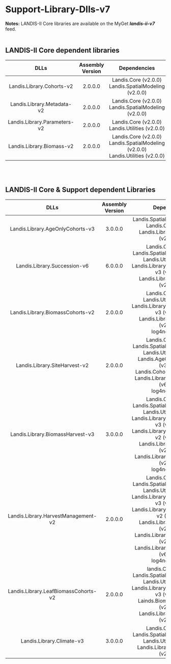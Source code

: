 # Support-Library-Dlls-v7

**Notes:**
LANDIS-II Core libraries are available on the MyGet *__landis-ii-v7__* feed.
<br><br>


## LANDIS-II Core dependent libraries

| DLLs | Assembly Version | Dependencies |
|:---:|:---: |:---: |
| Landis.Library.Cohorts-v2 | 2.0.0.0 | Landis.Core (v2.0.0) <br> Landis.SpatialModeling (v2.0.0) |
| Landis.Library.Metadata-v2 | 2.0.0.0 | Landis.Core (v2.0.0) <br> Landis.SpatialModeling (v2.0.0) |
| Landis.Library.Parameters-v2 | 2.0.0.0 | Landis.Core (v2.0.0) <br> Landis.Utilities (v2.0.0)|
| Landis.Library.Biomass-v2 | 2.0.0.0 | Landis.Core (v2.0.0) <br> Landis.SpatialModeling (v2.0.0) <br> Landis.Utilities (v2.0.0) |

<br><br>
## LANDIS-II Core & Support dependent Libraries

| DLLs | Assembly Version | Dependencies |
|:---: | :---: | :---: |
| Landis.Library.AgeOnlyCohorts-v3 | 3.0.0.0| Landis.SpatialModeling (v2.0.0) <br> Landis.Core (v2.0.0) <br> Landis.Library.Cohorts-v2 (v2.0.0.0) |
| Landis.Library.Succession-v6 | 6.0.0.0 | Landis.Core (v2.0.0) <br> Landis.SpatialModeling (v2.0.0) <br> Landis.Utilities (v2.0.0) <br> Landis.Library.AgeOnlyCohorts-v3 (v3.0.0.0) <br> Landis.Library.Cohorts-v2 (v2.0.0.0) |
| Landis.Library.BiomassCohorts-v2 | 2.0.0.0 | Landis.Core (v2.0.0) <br> Landis.Utilities (v2.0.0) <br> Landis.Library.AgeOnlyCohorts-v3 (v3.0.0.0) <br> Landis.Library.Cohorts-v2 (v2.0.0.0) <br> log4net (v2.0.8) |
| Landis.Library.SiteHarvest-v2 | 2.0.0.0 | Landis.Core (v2.0.0) <br> Landis.SpatialModeling (v2.0.0) <br> Landis.Utilities (v2.0.0) <br> Landis.AgeOnlyCohorts-v3 (v3.0.0.0) <br> Landis.Cohorts-v2 (v2.0.0.0) <br> Landis.Library.Succession-v6 (v6.0.0.0) <br> log4net (v2.0.8) |
| Landis.Library.BiomassHarvest-v3 | 3.0.0.0 | Landis.Core (v2.0.0) <br> Landis.SpatialModeling (v2.0.0) <br> Landis.Utilities (v2.0.0) <br> Landis.Library.AgeOnlyCohorts-v3 (v3.0.0.0) <br> Landis.Library.BiomassCohorts-v2 (v2.0.0.0) <br> Landis.Library.Cohorts-v2 (v2.0.0.0) <br> Landis.Library.SiteHarvest-v2 (v2.0.0.0) <br> log4net (v2.0.8) |
| Landis.Library.HarvestManagement-v2 | 2.0.0.0 | Landis.Core (v2.0.0) <br> Landis.SpatialModeling (v2.0.0) <br> Landis.Utilities (v2.0.0) <br> Landis.Library.AgeOnlyCohorts-v3 (v3.0.0.0) <br> Landis.Library.BiomassCohorts-v2 (2.0.0.0) <br> Landis.Library.Cohorts-v2 (v2.0.0.0) <br> Landis.Library.SiteHarvest-v2 (v2.0.0.0) <br> Landis.Library.Succession-v6 (v6.0.0.0) <br> log4net (v2.0.8) |
| Landis.Library.LeafBiomassCohorts-v2 | 2.0.0.0 | landis.Core (v2.0.0) <br> Landis.SpatialModeling (v2.0.0) <br> Landis.Utilities (v2.0.0) <br> Landis.Library.AgeOnlyCohorts-v3 (v3.0.0.0) <br> Lainds.BiomassCohorts-v2 (v2.0.0.0) <br> Landis.Library.Cohorts-v2 (v2.0.0.0) |
| Landis.Library.Climate-v3 | 3.0.0.0 | Landis.Core (v2.0.0) <br> Landis.SpatialModeling (v2.0.0) <br> Landis.Utilities (v2.0.0) <br> Landis.Library.Metadata-v2 (v2.0.0.0) |
